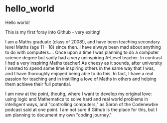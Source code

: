 # hello_world

Hello world!

This is my first foray into Github - very exiting! 

I am a Maths graduate (class of 2008!), and have been teaching secondary level Maths (age 11 - 18) since then. I have always been mad about anything to do with computers.... Once upon a time I was planning to do a computer science degree but sadly had a very uninspiring A-Level teacher. In contrast I had a very inspiring Maths teacher! As cheesy as it sounds, after university I wanted to spend some time inspiring others in the same way that I was, and I have thoroughly enjoyed being able to do this. In fact, I have a real passion for teaching and in instilling a love of Maths in others and helping them achieve their full potential. 

I am now at the point, thouhg, where I want to develop my original love: using logic and Mathematics to solve hard and real world problems in intelligent ways, and "controlling computers," as Saron of the Codenewbie podcast said at one point. I am not sure if Github is the place for this, but I am planning to document my own "coding journey."

